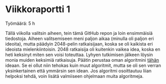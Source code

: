 # Viikkoraportti 1

Työmäärä: 5 h

Tällä viikolla valitsin aiheen, tein tämä GitHub repon ja loin ensimmäisiä tiedostoja. Aiheen valitsemiseen meni paljon aikaa (minulla oli paljon eri ideoita), mutta päädyin 2048-pelin ratkaisijaan, koska se oli kaikista eri ideoista mielenkiintoisin. 2048 ratkaisija oli kuitenkin vaikea idea, koska en heti keksinyt miten sen voisi toteuttaa. Lyhyen tutkimisen jälkeen löysin monia muiden keksimiä ratkaisuja. Päätin perustaa oman algoritmini [tähän](https://stackoverflow.com/questions/22342854/what-is-the-optimal-algorithm-for-the-game-2048/22389702#22389702) ideaan. Se ei ollut niin tehokas kuin muut algoritmit, mutta se oli sen verran yksinkertainen että ymmärsin sen idean. Jos algoritmi osoittautuu liian helpoksi tehdä, voin lisätä valmiiseen ohjelmaan muita algoritmeja.
